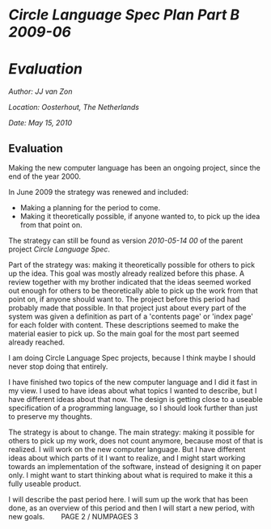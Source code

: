 ﻿***Circle Language Spec Plan Part B
2009-06***
===================================
#
# ***Evaluation***


*Author: JJ van Zon*

*Location: Oosterhout, The Netherlands*

*Date: May 15, 2010*
## **Evaluation**
Making the new computer language has been an ongoing project, since the end of the year 2000.

In June 2009 the strategy was renewed and included:

- Making a planning for the period to come.
- Making it theoretically possible, if anyone wanted to, to pick up the idea from that point on.

The strategy can still be found as version *2010-05-14 00* of the parent project *Circle Language Spec*.

Part of the strategy was: making it theoretically possible for others to pick up the idea. This goal was mostly already realized before this phase. A review together with my brother indicated that the ideas seemed worked out enough for others to be theoretically able to pick up the work from that point on, if anyone should want to. The project before this period had probably made that possible. In that project just about every part of the system was given a definition as part of a 'contents page' or 'index page' for each folder with content. These descriptions seemed to make the material easier to pick up. So the main goal for the most part seemed already reached.

I am doing Circle Language Spec projects, because I think maybe I should never stop doing that entirely.

I have finished two topics of the new computer language and I did it fast in my view. I used to have ideas about what topics I wanted to describe, but I have different ideas about that now. The design is getting close to a useable specification of a programming language, so I should look further than just to preserve my thoughts.

The strategy is about to change. The main strategy: making it possible for others to pick up my work, does not count anymore, because most of that is realized. I will work on the new computer language. But I have different ideas about which parts of it I want to realize, and I might start working towards an implementation of the software, instead of designing it on paper only. I might want to start thinking about what is required to make it this a fully useable product.

I will describe the past period here. I will sum up the work that has been done, as an overview of this period and then I will start a new period, with new goals.
`	 `PAGE 2 /  NUMPAGES 3
